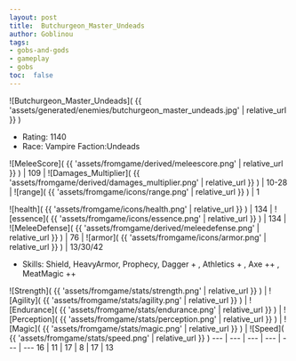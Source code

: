 ```yaml
---
layout: post
title:  Butchurgeon_Master_Undeads
author: Goblinou
tags:
- gobs-and-gods
- gameplay
- gobs
toc:  false
---
```


![Butchurgeon_Master_Undeads]( {{ 'assets/generated/enemies/butchurgeon_master_undeads.jpg' | relative_url }} )
- Rating: 1140
- Race: Vampire  Faction:Undeads

![MeleeScore]( {{ 'assets/fromgame/derived/meleescore.png' | relative_url }} ) | 109 | ![Damages_Multiplier]( {{ 'assets/fromgame/derived/damages_multiplier.png' | relative_url }} ) | 10-28 | ![range]( {{ 'assets/fromgame/icons/range.png' | relative_url }} ) | 1


![health]( {{ 'assets/fromgame/icons/health.png' | relative_url }} ) | 134 | ![essence]( {{ 'assets/fromgame/icons/essence.png' | relative_url }} ) | 134 | ![MeleeDefense]( {{ 'assets/fromgame/derived/meleedefense.png' | relative_url }} ) | 76 | ![armor]( {{ 'assets/fromgame/icons/armor.png' | relative_url }} ) | 13/30/42

* Skills: Shield, HeavyArmor, Prophecy, Dagger + , Athletics + , Axe ++ , MeatMagic ++ 

![Strength]( {{ 'assets/fromgame/stats/strength.png' | relative_url }} ) | ![Agility]( {{ 'assets/fromgame/stats/agility.png' | relative_url }} ) | ![Endurance]( {{ 'assets/fromgame/stats/endurance.png' | relative_url }} ) | ![Perception]( {{ 'assets/fromgame/stats/perception.png' | relative_url }} ) | ![Magic]( {{ 'assets/fromgame/stats/magic.png' | relative_url }} ) | ![Speed]( {{ 'assets/fromgame/stats/speed.png' | relative_url }} )
--- | --- | --- | --- | --- | ---
16 | 11 | 17 | 8 | 17 | 13
